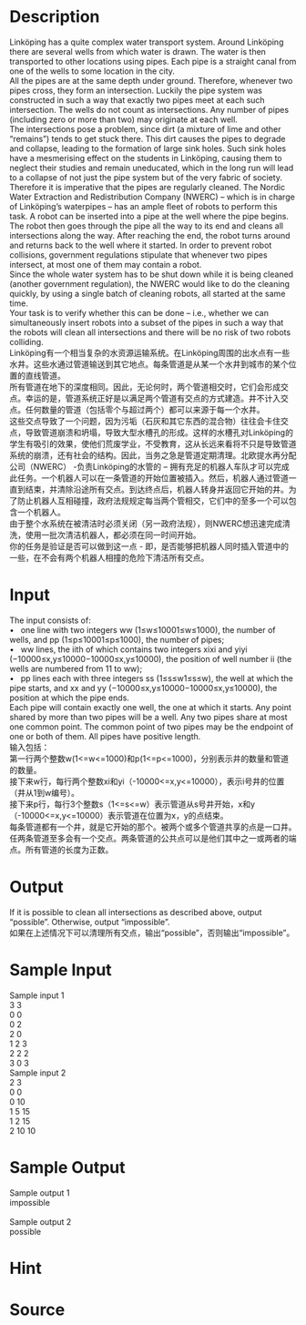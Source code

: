 
# Description

<div class="content"><div>Linköping has a quite complex water transport system. Around Linköping there are several wells from which water is drawn. The water is then transported to other locations using pipes. Each pipe is a straight canal from one of the wells to some location in the city.</div>
<div>All the pipes are at the same depth under ground. Therefore, whenever two pipes cross, they form an intersection. Luckily the pipe system was constructed in such a way that exactly two pipes meet at each such intersection. The wells do not count as intersections. Any number of pipes (including zero or more than two) may originate at each well.</div>
<div>The intersections pose a problem, since dirt (a mixture of lime and other “remains”) tends to get stuck there. This dirt causes the pipes to degrade and collapse, leading to the formation of large sink holes. Such sink holes have a mesmerising effect on the students in Linköping, causing them to neglect their studies and remain uneducated, which in the long run will lead to a collapse of not just the pipe system but of the very fabric of society. Therefore it is imperative that the pipes are regularly cleaned. The Nordic Water Extraction and Redistribution Company (NWERC) – which is in charge of Linköping’s waterpipes – has an ample fleet of robots to perform this task. A robot can be inserted into a pipe at the well where the pipe begins. The robot then goes through the pipe all the way to its end and cleans all intersections along the way. After reaching the end, the robot turns around and returns back to the well where it started. In order to prevent robot collisions, government regulations stipulate that whenever two pipes intersect, at most one of them may contain a robot.</div>
<div>Since the whole water system has to be shut down while it is being cleaned (another government regulation), the NWERC would like to do the cleaning quickly, by using a single batch of cleaning robots, all started at the same time.</div>
<div>Your task is to verify whether this can be done – i.e., whether we can simultaneously insert robots into a subset of the pipes in such a way that the robots will clean all intersections and there will be no risk of two robots colliding.</div>
<div></div>
<div>Linköping有一个相当复杂的水资源运输系统。在Linköping周围的出水点有一些水井。这些水通过管道输送到其它地点。每条管道是从某一个水井到城市的某个位置的直线管道。</div>
<div>所有管道在地下的深度相同。因此，无论何时，两个管道相交时，它们会形成交点。幸运的是，管道系统正好是以满足两个管道有交点的方式建造。井不计入交点。任何数量的管道（包括零个与超过两个）都可以来源于每一个水井。</div>
<div></div>
<div>这些交点导致了一个问题，因为污垢（石灰和其它东西的混合物）往往会卡住交点，导致管道崩溃和坍塌，导致大型水槽孔的形成。这样的水槽孔对Linköping的学生有吸引的效果，使他们荒废学业，不受教育，这从长远来看将不只是导致管道系统的崩溃，还有社会的结构。因此，当务之急是管道定期清理。北欧提水再分配公司（NWERC） -负责Linköping的水管的 – 拥有充足的机器人车队才可以完成此任务。一个机器人可以在一条管道的开始位置被插入。然后，机器人通过管道一直到结束，并清除沿途所有交点。到达终点后，机器人转身并返回它开始的井。为了防止机器人互相碰撞，政府法规规定每当两个管相交，它们中的至多一个可以包含一个机器人。</div>
<div></div>
<div>由于整个水系统在被清洁时必须关闭（另一政府法规），则NWERC想迅速完成清洗，使用一批次清洁机器人，都必须在同一时间开始。</div>
<div></div>
<div>你的任务是验证是否可以做到这一点 - 即，是否能够把机器人同时插入管道中的一些，在不会有两个机器人相撞的危险下清洁所有交点。</div>
<p></p></div>

# Input

<div class="content"><div>The input consists of:</div>
<div>•<span class="Apple-tab-span" style="white-space: pre;">	</span>one line with two integers ww (1≤w≤10001≤w≤1000), the number of wells, and pp (1≤p≤10001≤p≤1000), the number of pipes;</div>
<div>•<span class="Apple-tab-span" style="white-space: pre;">	</span>ww lines, the iith of which contains two integers xixi and yiyi (−10000≤x,y≤10000−10000≤x,y≤10000), the position of well number ii (the wells are numbered from 11 to ww);</div>
<div>•<span class="Apple-tab-span" style="white-space: pre;">	</span>pp lines each with three integers ss (1≤s≤w1≤s≤w), the well at which the pipe starts, and xx and yy (−10000≤x,y≤10000−10000≤x,y≤10000), the position at which the pipe ends.</div>
<div>Each pipe will contain exactly one well, the one at which it starts. Any point shared by more than two pipes will be a well. Any two pipes share at most one common point. The common point of two pipes may be the endpoint of one or both of them. All pipes have positive length.</div>
<div></div>
<div>输入包括：</div>
<div>第一行两个整数w(1&lt;=w&lt;=1000)和p(1&lt;=p&lt;=1000)，分别表示井的数量和管道的数量。</div>
<div>接下来w行，每行两个整数xi和yi（-10000&lt;=x,y&lt;=10000），表示i号井的位置（井从1到w编号）。</div>
<div>接下来p行，每行3个整数s（1&lt;=s&lt;=w）表示管道从s号井开始，x和y（-10000&lt;=x,y&lt;=10000）表示管道在位置为x，y的点结束。</div>
<div>每条管道都有一个井，就是它开始的那个。被两个或多个管道共享的点是一口井。任两条管道至多会有一个交点。两条管道的公共点可以是他们其中之一或两者的端点。所有管道的长度为正数。</div>
<p></p></div>

# Output

<div class="content"><div>If it is possible to clean all intersections as described above, output “possible”. Otherwise, output “impossible”.</div>
<div>如果在上述情况下可以清理所有交点，输出“possible”，否则输出“impossible”。</div>
<p></p></div>

# Sample Input

<div class="content"><span class="sampledata">Sample input 1<br/>
3 3<br/>
0 0<br/>
0 2<br/>
2 0<br/>
1 2 3<br/>
2 2 2<br/>
3 0 3<br/>
Sample input 2<br/>
2 3<br/>
0 0<br/>
0 10<br/>
1 5 15<br/>
1 2 15<br/>
2 10 10</span></div>

# Sample Output

<div class="content"><span class="sampledata">Sample output 1<br/>
impossible<br/>
<br/>
Sample output 2<br/>
possible<br/>
</span></div>

# Hint

<div class="content"><p></p></div>

# Source

<div class="content"><p><a href="problemset.php?search="></a></p></div>

